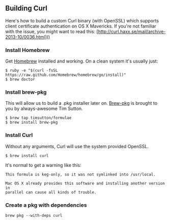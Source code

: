 ## Building Curl

Here's how to build a custom Curl binary (with OpenSSL) which supports client certificate authentication on OS X Mavericks. If you're not familiar with the issue, you might want to read this: [http://curl.haxx.se/mail/archive-2013-10/0036.html]()

### Install Homebrew

Get [Homebrew](http://brew.sh) installed and working. On a clean system it's usually just:

    $ ruby -e "$(curl -fsSL https://raw.github.com/Homebrew/homebrew/go/install)"
    $ brew doctor

### Install brew-pkg

This will allow us to build a .pkg installer later on. [Brew-pkg](https://github.com/timsutton/brew-pkg) is brought to you by always-awesome Tim Sutton.

    $ brew tap timsutton/formulae
    $ brew install brew-pkg

### Install Curl

Without any arguments, Curl will use the system provided OpenSSL.

    $ brew install curl

It's normal to get a warning like this:

    This formula is keg-only, so it was not symlinked into /usr/local.
    
    Mac OS X already provides this software and installing another version in
    parallel can cause all kinds of trouble.

### Create a pkg with dependencies

    brew pkg --with-deps curl

